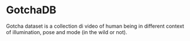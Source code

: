 # GotchaDB
 Gotcha dataset is a collection di video of human being in different context of illumination, pose and mode (in the wild or not).
